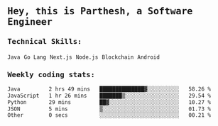 <samp>
    <h2>Hey, this is Parthesh, a Software Engineer</h2>
    <h3>Technical Skills: </h3>
    <code>Java</code> <code>Go Lang</code> <code>Next.js</code> <code>Node.js</code> <code>Blockchain</code> <code>Android</code>
    <h3>Weekly coding stats:</h3>
<!--START_SECTION:waka-->

```txt
Java         2 hrs 49 mins   ██████████████▓░░░░░░░░░░   58.26 %
JavaScript   1 hr 26 mins    ███████▒░░░░░░░░░░░░░░░░░   29.54 %
Python       29 mins         ██▓░░░░░░░░░░░░░░░░░░░░░░   10.27 %
JSON         5 mins          ▒░░░░░░░░░░░░░░░░░░░░░░░░   01.73 %
Other        0 secs          ░░░░░░░░░░░░░░░░░░░░░░░░░   00.21 %
```

<!--END_SECTION:waka-->
</samp>
